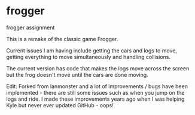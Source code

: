 frogger
=======

frogger assignment


This is a remake of the classic game Frogger.

Current issues I am having include getting the cars and logs to move, getting everything to move simultaneously and handling collisions.

The current version has code that makes the logs move across the screen but the frog doesn't move until the cars are done moving.


Edit:  Forked from lanmonster and a lot of improvements / bugs have been implemented - there are still some issues such as when you jump on the logs and ride.  I made these improvements years ago when I was helping Kyle but never ever updated GitHub - oops!


